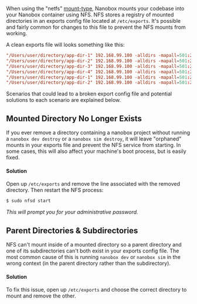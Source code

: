 When using the "netfs" [mount-type](/local-dev/local-config/nanobox-config-yml/#mount-type), Nanobox mounts your codebase into your Nanobox container using NFS. NFS stores a registry of mounted directories in an exports config file located at `/etc/exports`. It's possible and fairly common for changes to this file to prevent the NFS mounts from working.

A clean exports file will looks something like this:

```conf
"/Users/user/directory/app-dir-1" 192.168.99.100 -alldirs -mapall=501:20
"/Users/user/directory/app-dir-2" 192.168.99.100 -alldirs -mapall=501:20
"/Users/user/directory/app-dir-3" 192.168.99.100 -alldirs -mapall=501:20
"/Users/user/directory/app-dir-4" 192.168.99.100 -alldirs -mapall=501:20
"/Users/user/directory/app-dir-1" 192.168.99.100 -alldirs -mapall=501:20
"/Users/user/directory/app-dir-2" 192.168.99.100 -alldirs -mapall=501:20
```

Scenarios that could lead to a broken export config file and potential solutions to each scenario are explained below.

## Mounted Directory No Longer Exists
If you ever remove a directory containing a nanobox project without running a `nanobox dev destroy` or a `nanobox sim destroy`, it will leave "orphaned" mounts in your exports file and prevent the NFS service from starting. In some cases, this will also affect your machine's boot process, but is easily fixed.

#### Solution
Open up `/etc/exports` and remove the line associated with the removed directory. Then restart the NFS process:

```bash
$ sudo nfsd start
```

*This will prompt you for your administrative password.*

## Parent Directories & Subdirectories
NFS can't mount inside of a mounted directory so a parent directory and one of its subdirectories can't both exist in your exports config file. The most common cause of this is running `nanobox dev` or `nanobox sim` in the wrong context (in the parent directory rather than the subdirectory).

#### Solution
To fix this issue, open up `/etc/exports` and choose the correct directory to mount and remove the other.
